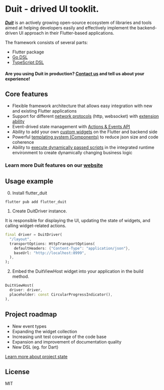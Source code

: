 # Duit - drived UI tooklit.

[***Duit***](https://duit.pro/en/) is an actively growing open-source ecosystem of libraries and tools aimed at helping developers easily and effectively implement the backend-driven UI approach in their Flutter-based applications.

The framework consists of several parts:

- Flutter package
- [Go DSL](https://github.com/lesleysin/duit_go)
- [TypeScript DSL](https://github.com/lesleysin/duit_js)

#### Are you using Duit in production? [Contact us](mailto://duit_foundation@gmail.com) and tell us about your experience!

## Core features

- Flexible framework architecture that allows easy integration with new and existing Flutter applications
- Support for
  different [network protocols](https://duit.pro/en/docs/core_concepts/transport_layer) (http,
  websocket) with [extension ability](https://duit.pro/en/docs/advanced_tech/transport_override) 
- Event-drived state management with [Actions & Events API](https://duit.pro/en/docs/core_concepts/actions_events/)
- Ability to add your
  own [custom widgets](https://duit.pro/en/docs/advanced_tech/custom/about) on the Flutter and backend side
- Powerful [templating system (Components)](https://duit.pro/en/docs/advanced_tech/components/about) to reduce json size and code coherence
- Ability to [execute dynamically passed scripts](https://duit.pro/en/docs/advanced_tech/scripting) in the integrated runtime environment to create dynamically changing business logic

### Learn more Duit features on our [website](https://duit.pro/en/)

## Usage example
0. Install flutter_duit

```text
flutter pub add flutter_duit
```


1. Create DuitDriver instance.

It is responsible for displaying the UI, updating the state of widgets, and calling widget-related
actions.

```dart
final driver = DuitDriver(
  "/layout",
  transportOptions: HttpTransportOptions(
    defaultHeaders: {"Content-Type": "application/json"},
    baseUrl: "http://localhost:8999",
  ),
);
```

2. Embed the DuitViewHost widget into your application in the build method.

```dart
DuitViewHost(
  driver: driver,
  placeholder: const CircularProgressIndicator(),
),
```

## Project roadmap

- New event types
- Expanding the widget collection
- Increasing unit test coverage of the code base
- Expansion and improvement of documentation quality
- New DSL (eg. for Dart)

[Learn more about project state](https://github.com/Duit-Foundation/flutter_duit/issues)

## License

MIT



